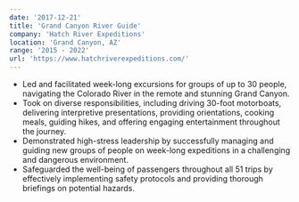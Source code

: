 ```yaml
---
date: '2017-12-21'
title: 'Grand Canyon River Guide'
company: 'Hatch River Expeditions'
location: 'Grand Canyon, AZ'
range: '2015 - 2022'
url: 'https://www.hatchriverexpeditions.com/'
---
```


- Led and facilitated week-long excursions for groups of up to 30 people, navigating the Colorado River in the remote and stunning Grand Canyon.
- Took on diverse responsibilities, including driving 30-foot motorboats, delivering interpretive presentations, providing orientations, cooking meals, guiding hikes, and offering engaging entertainment throughout the journey.
- Demonstrated high-stress leadership by successfully managing and guiding new groups of people on week-long expeditions in a challenging and dangerous environment.
- Safeguarded the well-being of passengers throughout all 51 trips by effectively implementing safety protocols and providing thorough briefings on potential hazards.
